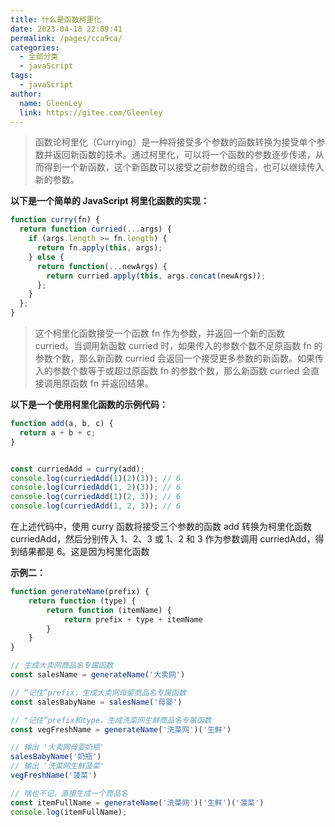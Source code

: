```yaml
---
title: 什么是函数柯里化
date: 2023-04-18 22:09:41
permalink: /pages/cca9ca/
categories: 
  - 全部分类
  - javaScript
tags: 
  - javaScript
author: 
  name: GleenLey
  link: https://gitee.com/Gleenley
---
```

> 函数论柯里化（Currying）是一种将接受多个参数的函数转换为接受单个参数并返回新函数的技术。通过柯里化，可以将一个函数的参数逐步传递，从而得到一个新函数，这个新函数可以接受之前参数的组合，也可以继续传入新的参数。

<!-- more -->

**以下是一个简单的 JavaScript 柯里化函数的实现：**
```js
function curry(fn) {
  return function curried(...args) {
    if (args.length >= fn.length) {
      return fn.apply(this, args);
    } else {
      return function(...newArgs) {
        return curried.apply(this, args.concat(newArgs));
      };
    }
  };
}
```
> 这个柯里化函数接受一个函数 fn 作为参数，并返回一个新的函数 curried。当调用新函数 curried 时，如果传入的参数个数不足原函数 fn 的参数个数，那么新函数 curried 会返回一个接受更多参数的新函数。如果传入的参数个数等于或超过原函数 fn 的参数个数，那么新函数 curried 会直接调用原函数 fn 并返回结果。

**以下是一个使用柯里化函数的示例代码：**
```js
function add(a, b, c) {
  return a + b + c;
}


const curriedAdd = curry(add);
console.log(curriedAdd(1)(2)(3)); // 6
console.log(curriedAdd(1, 2)(3)); // 6
console.log(curriedAdd(1)(2, 3)); // 6
console.log(curriedAdd(1, 2, 3)); // 6
```
在上述代码中，使用 curry 函数将接受三个参数的函数 add 转换为柯里化函数 curriedAdd，然后分别传入 1、2、3 或 1、2 和 3 作为参数调用 curriedAdd，得到结果都是 6。这是因为柯里化函数

**示例二：**

```js
function generateName(prefix) {
    return function (type) {
        return function (itemName) {
            return prefix + type + itemName
        }
    }
}

// 生成大卖网商品名专属函数
const salesName = generateName('大卖网')

// “记住”prefix，生成大卖网母婴商品名专属函数
const salesBabyName = salesName('母婴')

// "记住“prefix和type，生成洗菜网生鲜商品名专属函数
const vegFreshName = generateName('洗菜网')('生鲜')

// 输出 '大卖网母婴奶瓶'
salesBabyName('奶瓶')
// 输出 '洗菜网生鲜菠菜'
vegFreshName('菠菜')

// 啥也不记，直接生成一个商品名
const itemFullName = generateName('洗菜网')('生鲜')('菠菜')
console.log(itemFullName);
```
